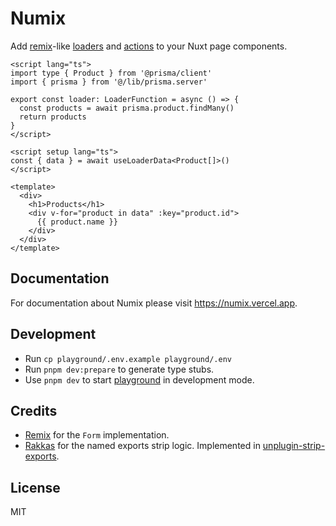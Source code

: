 # Numix

Add [remix](https://remix.run/)-like [loaders](https://remix.run/docs/en/v1/guides/data-loading) and [actions](https://remix.run/docs/en/v1/guides/data-writes) to your Nuxt page components.

```vue
<script lang="ts">
import type { Product } from '@prisma/client'
import { prisma } from '@/lib/prisma.server'

export const loader: LoaderFunction = async () => {
  const products = await prisma.product.findMany()
  return products
}
</script>

<script setup lang="ts">
const { data } = await useLoaderData<Product[]>()
</script>

<template>
  <div>
    <h1>Products</h1>
    <div v-for="product in data" :key="product.id">
      {{ product.name }}
    </div>
  </div>
</template>
```

## Documentation

For documentation about Numix please visit https://numix.vercel.app.

## Development

- Run `cp playground/.env.example playground/.env`
- Run `pnpm dev:prepare` to generate type stubs.
- Use `pnpm dev` to start [playground](./playground) in development mode.

## Credits

- [Remix](https://remix.run/) for the `Form` implementation.
- [Rakkas](https://github.com/rakkasjs/rakkasjs) for the named exports strip logic. Implemented in [unplugin-strip-exports](https://github.com/wobsoriano/unplugin-strip-exports).

## License

MIT
